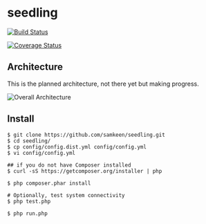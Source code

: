 # seedling

[![Build Status](https://travis-ci.org/samkeen/seedling.svg?branch=master)](https://travis-ci.org/samkeen/seedling)

[![Coverage Status](https://coveralls.io/repos/samkeen/seedling/badge.svg?branch=master&service=github)](https://coveralls.io/github/samkeen/seedling?branch=master)

## Architecture

This is the planned architecture, not there yet but making progress.

![Overall Architecture](https://raw.githubusercontent.com/samkeen/seeder/master/docs/SeederArchitecture.png)


## Install

```
$ git clone https://github.com/samkeen/seedling.git
$ cd seedling/
$ cp config/config.dist.yml config/config.yml
$ vi config/config.yml

## if you do not have Composer installed
$ curl -sS https://getcomposer.org/installer | php

$ php composer.phar install

# Optionally, test system connectivity
$ php test.php

$ php run.php

```
